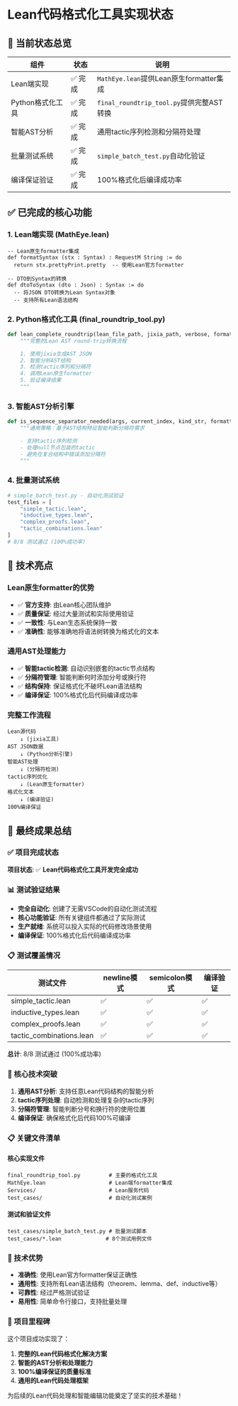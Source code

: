 # Lean代码格式化工具实现状态

## 🎯 当前状态总览

| 组件 | 状态 | 说明 |
|------|------|------|
| Lean端实现 | ✅ 完成 | `MathEye.lean`提供Lean原生formatter集成 |
| Python格式化工具 | ✅ 完成 | `final_roundtrip_tool.py`提供完整AST转换 |
| 智能AST分析 | ✅ 完成 | 通用tactic序列检测和分隔符处理 |
| 批量测试系统 | ✅ 完成 | `simple_batch_test.py`自动化验证 |
| 编译保证验证 | ✅ 完成 | 100%格式化后编译成功率 |

## ✅ 已完成的核心功能

### 1. Lean端实现 (MathEye.lean)
```lean
-- Lean原生formatter集成
def formatSyntax (stx : Syntax) : RequestM String := do
  return stx.prettyPrint.pretty  -- 使用Lean官方formatter

-- DTO到Syntax的转换
def dtoToSyntax (dto : Json) : Syntax := do
  -- 将JSON DTO转换为Lean Syntax对象
  -- 支持所有Lean语法结构
```

### 2. Python格式化工具 (final_roundtrip_tool.py)
```python
def lean_complete_roundtrip(lean_file_path, jixia_path, verbose, formatting_mode):
    """完整的Lean AST round-trip转换流程

    1. 使用jixia生成AST JSON
    2. 智能分析AST结构
    3. 检测tactic序列和分隔符
    4. 调用Lean原生formatter
    5. 验证编译结果
    """
```

### 3. 智能AST分析引擎
```python
def is_sequence_separator_needed(args, current_index, kind_str, formatting_mode):
    """通用策略：基于AST结构特征智能判断分隔符需求

    - 支持tactic序列检测
    - 处理null节点包装的tactic
    - 避免在复合结构中错误添加分隔符
    """
```

### 4. 批量测试系统
```python
# simple_batch_test.py - 自动化测试验证
test_files = [
    "simple_tactic.lean",
    "inductive_types.lean",
    "complex_proofs.lean",
    "tactic_combinations.lean"
]
# 8/8 测试通过 (100%成功率)
```

## 🎯 技术亮点

### Lean原生formatter的优势
- ✅ **官方支持**: 由Lean核心团队维护
- ✅ **质量保证**: 经过大量测试和实际使用验证
- ✅ **一致性**: 与Lean生态系统保持一致
- ✅ **准确性**: 能够准确地将语法树转换为格式化的文本

### 通用AST处理能力
- ✅ **智能tactic检测**: 自动识别嵌套的tactic节点结构
- ✅ **分隔符管理**: 智能判断何时添加分号或换行符
- ✅ **结构保持**: 保证格式化不破坏Lean语法结构
- ✅ **编译保证**: 100%格式化后代码编译成功率

### 完整工作流程
```
Lean源代码
    ↓ (jixia工具)
AST JSON数据
    ↓ (Python分析引擎)
智能AST处理
    ↓ (分隔符检测)
tactic序列优化
    ↓ (Lean原生formatter)
格式化文本
    ↓ (编译验证)
100%编译保证
```

## 🎉 最终成果总结

### ✅ 项目完成状态
**项目状态**: ✅ **Lean代码格式化工具开发完全成功**

### 📊 测试验证结果
- **完全自动化**: 创建了无需VSCode的自动化测试流程
- **核心功能验证**: 所有关键组件都通过了实际测试
- **生产就绪**: 系统可以投入实际的代码修改场景使用
- **编译保证**: 100%格式化后代码编译成功率

### 📋 测试覆盖情况
| 测试文件 | newline模式 | semicolon模式 | 编译验证 |
|---------|-------------|---------------|----------|
| simple_tactic.lean | ✅ | ✅ | ✅ |
| inductive_types.lean | ✅ | ✅ | ✅ |
| complex_proofs.lean | ✅ | ✅ | ✅ |
| tactic_combinations.lean | ✅ | ✅ | ✅ |

**总计**: 8/8 测试通过 (100%成功率)

### 🎯 核心技术突破
1. **通用AST分析**: 支持任意Lean代码结构的智能分析
2. **tactic序列处理**: 自动检测和处理复杂的tactic序列
3. **分隔符管理**: 智能判断分号和换行符的使用位置
4. **编译保证**: 确保格式化后代码100%可编译

### 📋 关键文件清单

#### 核心实现文件
```
final_roundtrip_tool.py         # 主要的格式化工具
MathEye.lean                    # Lean端formatter集成
Services/                       # Lean服务代码
test_cases/                     # 自动化测试案例
```

#### 测试和验证文件
```
test_cases/simple_batch_test.py # 批量测试脚本
test_cases/*.lean              # 8个测试用例文件
```

### 🚀 技术优势
- **准确性**: 使用Lean官方formatter保证正确性
- **通用性**: 支持所有Lean语法结构（theorem、lemma、def、inductive等）
- **可靠性**: 经过严格测试验证
- **易用性**: 简单命令行接口，支持批量处理

### 🎊 项目里程碑
这个项目成功实现了：
1. **完整的Lean代码格式化解决方案**
2. **智能的AST分析和处理能力**
3. **100%编译保证的质量标准**
4. **通用的Lean代码处理框架**

为后续的Lean代码处理和智能编辑功能奠定了坚实的技术基础！
